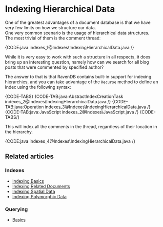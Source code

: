 # Indexing Hierarchical Data

One of the greatest advantages of a document database is that we have very few limits on how we structure our data.   
One very common scenario is the usage of hierarchical data structures.   
The most trivial of them is the comment thread:

{CODE:java indexes_1@Indexes\IndexingHierarchicalData.java /}

While it is very easy to work with such a structure in all respects, it does bring up an interesting question,
namely how can we search for all blog posts that were commented by specified author?

The answer to that is that RavenDB contains built-in support for indexing hierarchies,
and you can take advantage of the `Recurse` method to define an index using the following syntax:

{CODE-TABS}
{CODE-TAB:java:AbstractIndexCreationTask indexes_2@Indexes\IndexingHierarchicalData.java /}
{CODE-TAB:java:Operation indexes_3@Indexes\IndexingHierarchicalData.java /}
{CODE-TAB:java:JavaScript indexes_2@Indexes\JavaScript.java /}
{CODE-TABS/}

This will index all the comments in the thread, regardless of their location in the hierarchy.

{CODE:java indexes_4@Indexes\IndexingHierarchicalData.java /}

## Related articles

### Indexes

- [Indexing Basics](../indexes/indexing-basics)
- [Indexing Related Documents](../indexes/indexing-related-documents)
- [Indexing Spatial Data](../indexes/indexing-spatial-data)
- [Indexing Polymorphic Data](../indexes/indexing-polymorphic-data)

### Querying 

- [Basics](../indexes/querying/query-index)
